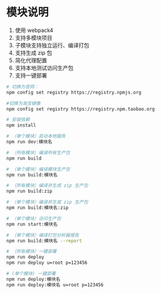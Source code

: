 # 模块说明

 1. 使用 webpack4
 2. 支持多模块项目
 3. 子模块支持独立运行、编译打包
 4. 支持生成 zip 包
 5. 简化代理配置
 6. 支持本地测试访问生产包
 7. 支持一键部署

``` bash
# 切换为官网：
npm config set registry https://registry.npmjs.org

#切换为淘宝镜像
npm config set registry https://registry.npm.taobao.org

# 安装依赖
npm install

# （单个模块）启动本地服务
npm run dev:模块名

# （所有模块）编译所有生产包
npm run build

# （单个模块）编译模块生产包
npm run build:模块名

# （所有模块）编译并生成 zip 生产包
npm run build:zip

# （单个模块）编译并生成 zip 生产包
npm run build:模块名:zip

# （单个模块）访问生产包
npm run start:模块名

# （单个模块）编译打包分析器报告
npm run build:模块名 --report

# （所有模块）一键部署
npm run deploy
npm run deploy u=root p=123456

# (单个模块) 一键部署
npm run deploy:模块名
npm run deploy:模块名 u=root p=123456
```
